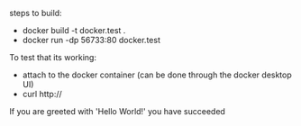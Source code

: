 steps to build:

* docker build -t docker.test .
* docker run -dp 56733:80 docker.test

To test that its working:

* attach to the docker container (can be done through the docker desktop UI)
* curl http://<hosted-ip>

If you are greeted with 'Hello World!' you have succeeded
